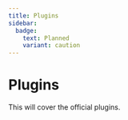 ```yaml
---
title: Plugins
sidebar:
  badge:
    text: Planned
    variant: caution
---
```


# Plugins

This will cover the official plugins.
